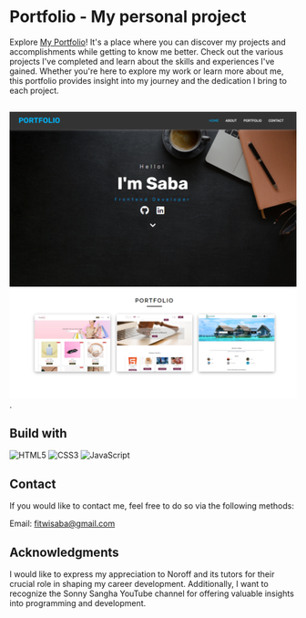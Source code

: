 # Portfolio - My personal project

Explore [My Portfolio](https://portfolio-saba-samuel.netlify.app)! It's a place where you can discover my projects and accomplishments while getting to know me better. Check out the various projects I've completed and learn about the skills and experiences I've gained. Whether you're here to explore my work or learn more about me, this portfolio provides insight into my journey and the dedication I bring to each project.
##
![home](https://github.com/sabaFitwi/portfolio2/blob/main/images/p-home.png)
![Portfolio](https://github.com/sabaFitwi/portfolio2/blob/main/images/p-project.png).

## Build with

![HTML5](https://img.shields.io/badge/html5-%23E34F26.svg?style=for-the-badge&logo=html5&logoColor=white)
![CSS3](https://img.shields.io/badge/css3-%231572B6.svg?style=for-the-badge&logo=css3&logoColor=white)
![JavaScript](https://img.shields.io/badge/javascript-%23323330.svg?style=for-the-badge&logo=javascript&logoColor=%23F7DF1E)

## Contact

If you would like to contact me, feel free to do so via the following methods:

Email: fitwisaba@gmail.com

## Acknowledgments

I would like to express my appreciation to Noroff and its tutors for their crucial role in shaping my career development. Additionally, I want to recognize the Sonny Sangha YouTube channel for offering valuable insights into programming and development.
